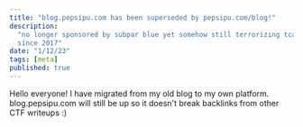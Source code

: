 ```yaml
---
title: "blog.pepsipu.com has been superseded by pepsipu.com/blog!"
description:
  "no longer sponsored by subpar blue yet somehow still terrorizing tcaches
  since 2017"
date: "1/12/23"
tags: [meta]
published: true
---
```


Hello everyone! I have migrated from my old blog to my own platform.
blog.pepsipu.com will still be up so it doesn't break backlinks from other CTF
writeups :)

